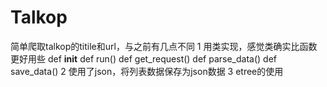# Talkop

简单爬取talkop的titile和url，与之前有几点不同
	1 用类实现，感觉类确实比函数更好用些
		def __init__
		def run()
		def get_request()
		def parse_data()
		def save_data()
	2 使用了json，将列表数据保存为json数据
	3 etree的使用